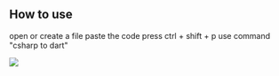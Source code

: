 ## How to use

open or create a file
paste the code
press ctrl + shift + p
use command "csharp to dart"


![](https://dev.azure.com/g2xVscode/d64149ae-116f-4b70-9254-8e26443d5770/_apis/git/repositories/f2b8e1f2-5965-45d1-85e2-b6895b1a09c0/items?path=%2Fassets%2Ftutorial.gif&versionDescriptor%5BversionOptions%5D=0&versionDescriptor%5BversionType%5D=0&versionDescriptor%5Bversion%5D=master&resolveLfs=true&%24format=octetStream&api-version=5.0)